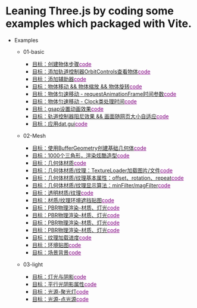 # Leaning Three.js by coding some examples which packaged with Vite.
- Examples
  - 01-basic
    - [目标：创建物体步骤](https://mcc1999.github.io/learning-threejs/src/pages/01-basic_01-main.html)<a href=src/examples/01-basic/01-main.ts style="color: purple">code</a>
    - [目标：添加轨道控制器OrbitControls查看物体](https://mcc1999.github.io/learning-threejs/src/pages/01-basic_02-main.html)<a href=src/examples/01-basic/02-main.ts style="color: purple">code</a>
    - [目标：添加辅助器](https://mcc1999.github.io/learning-threejs/src/pages/01-basic_03-main.html)<a href=src/examples/01-basic/03-main.ts style="color: purple">code</a>
    - [目标：物体移动 && 物体缩放 && 物体旋转](https://mcc1999.github.io/learning-threejs/src/pages/01-basic_04-main.html)<a href=src/examples/01-basic/04-main.ts style="color: purple">code</a>
    - [目标：物体匀速移动 - requestAnimationFrame时间参数](https://mcc1999.github.io/learning-threejs/src/pages/01-basic_05-main.html)<a href=src/examples/01-basic/05-main.ts style="color: purple">code</a>
    - [目标：物体匀速移动 - Clock类处理时间](https://mcc1999.github.io/learning-threejs/src/pages/01-basic_06-main.html)<a href=src/examples/01-basic/06-main.ts style="color: purple">code</a>
    - [目标：gsap设置动画效果](https://mcc1999.github.io/learning-threejs/src/pages/01-basic_07-main.html)<a href=src/examples/01-basic/07-main.ts style="color: purple">code</a>
    - [目标：轨道控制器阻尼效果 && 画面随网页大小自适应](https://mcc1999.github.io/learning-threejs/src/pages/01-basic_08-main.html)<a href=src/examples/01-basic/08-main.ts style="color: purple">code</a>
    - [目标：应用dat.gui](https://mcc1999.github.io/learning-threejs/src/pages/01-basic_09-main.html)<a href=src/examples/01-basic/09-main.ts style="color: purple">code</a>

  - 02-Mesh
    - [目标：使用BufferGeometry创建基础几何体](https://mcc1999.github.io/learning-threejs/src/pages/02-Mesh_01-main.html)<a href=src/examples/02-Mesh/01-main.ts style="color: purple">code</a>
    - [目标：1000个三角形，渲染炫酷造型](https://mcc1999.github.io/learning-threejs/src/pages/02-Mesh_02-main.html)<a href=src/examples/02-Mesh/02-main.ts style="color: purple">code</a>
    - [目标：几何体材质](https://mcc1999.github.io/learning-threejs/src/pages/02-Mesh_03-main.html)<a href=src/examples/02-Mesh/03-main.ts style="color: purple">code</a>
    - [目标：几何体材质/纹理：TextureLoader加载图片/文件](https://mcc1999.github.io/learning-threejs/src/pages/02-Mesh_04-main.html)<a href=src/examples/02-Mesh/04-main.ts style="color: purple">code</a>
    - [目标：几何体材质/纹理基本属性：offset、rotation、repeat](https://mcc1999.github.io/learning-threejs/src/pages/02-Mesh_05-main.html)<a href=src/examples/02-Mesh/05-main.ts style="color: purple">code</a>
    - [目标：几何体材质/纹理显示算法：minFilter/magFilter](https://mcc1999.github.io/learning-threejs/src/pages/02-Mesh_06-main.html)<a href=src/examples/02-Mesh/06-main.ts style="color: purple">code</a>
    - [目标：透明材质/纹理](https://mcc1999.github.io/learning-threejs/src/pages/02-Mesh_07-main.html)<a href=src/examples/02-Mesh/07-main.ts style="color: purple">code</a>
    - [目标：材质/纹理环境遮挡贴图](https://mcc1999.github.io/learning-threejs/src/pages/02-Mesh_08-main.html)<a href=src/examples/02-Mesh/08-main.ts style="color: purple">code</a>
    - [目标：PBR物理渲染-材质、灯光](https://mcc1999.github.io/learning-threejs/src/pages/02-Mesh_09-main.html)<a href=src/examples/02-Mesh/09-main.ts style="color: purple">code</a>
    - [目标：PBR物理渲染-材质、灯光](https://mcc1999.github.io/learning-threejs/src/pages/02-Mesh_10-main.html)<a href=src/examples/02-Mesh/10-main.ts style="color: purple">code</a>
    - [目标：PBR物理渲染-材质、灯光](https://mcc1999.github.io/learning-threejs/src/pages/02-Mesh_11-main.html)<a href=src/examples/02-Mesh/11-main.ts style="color: purple">code</a>
    - [目标：PBR物理渲染-材质、灯光](https://mcc1999.github.io/learning-threejs/src/pages/02-Mesh_12-main.html)<a href=src/examples/02-Mesh/12-main.ts style="color: purple">code</a>
    - [目标：纹理加载进度](https://mcc1999.github.io/learning-threejs/src/pages/02-Mesh_13-main.html)<a href=src/examples/02-Mesh/13-main.ts style="color: purple">code</a>
    - [目标：环境贴图](https://mcc1999.github.io/learning-threejs/src/pages/02-Mesh_14-main.html)<a href=src/examples/02-Mesh/14-main.ts style="color: purple">code</a>
    - [目标：场景背景](https://mcc1999.github.io/learning-threejs/src/pages/02-Mesh_15-main.html)<a href=src/examples/02-Mesh/15-main.ts style="color: purple">code</a>

  - 03-light
    - [目标：灯光与阴影](https://mcc1999.github.io/learning-threejs/src/pages/03-light_01-main.html)<a href=src/examples/03-light/01-main.ts style="color: purple">code</a>
    - [目标：平行光阴影属性](https://mcc1999.github.io/learning-threejs/src/pages/03-light_02-main.html)<a href=src/examples/03-light/02-main.ts style="color: purple">code</a>
    - [目标：光源-聚光灯](https://mcc1999.github.io/learning-threejs/src/pages/03-light_03-main.html)<a href=src/examples/03-light/03-main.ts style="color: purple">code</a>
    - [目标：光源-点光源](https://mcc1999.github.io/learning-threejs/src/pages/03-light_04-main.html)<a href=src/examples/03-light/04-main.ts style="color: purple">code</a>


